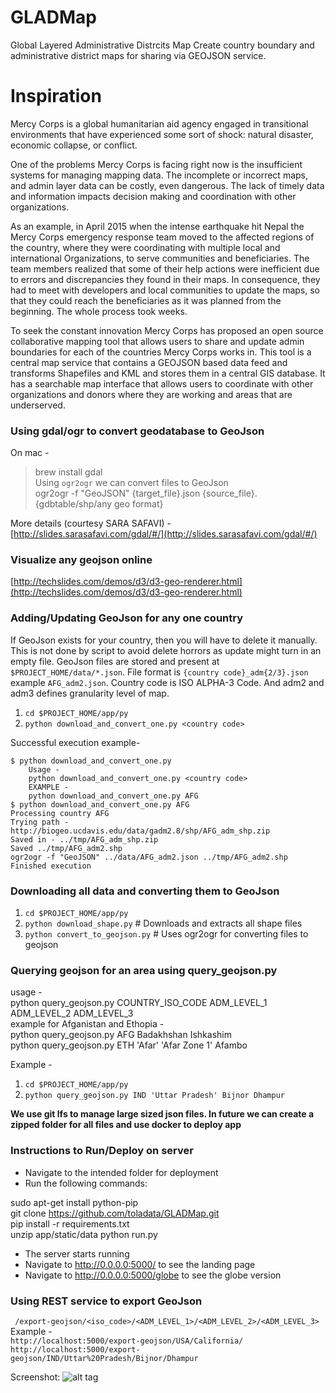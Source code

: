 # GLADMap
Global Layered Administrative Distrcits Map
Create country boundary and administrative district maps for sharing via GEOJSON service.


# Inspiration

Mercy Corps is a global humanitarian aid agency engaged in transitional environments that have experienced some sort of shock: natural disaster, economic collapse, or conflict.

One of the problems Mercy Corps is facing right now is the insufficient systems for managing mapping data. The incomplete or incorrect maps, and admin layer data can be costly, even dangerous. The lack of timely data and information impacts decision making and coordination with other organizations.

As an example, in April 2015 when the intense earthquake hit Nepal the Mercy Corps emergency response team moved to the affected regions of the country, where they were coordinating with multiple local and international Organizations, to serve communities and beneficiaries.
The team members realized that some of their help actions were inefficient due to errors and discrepancies they found in their maps. In consequence, they had to meet with developers and local communities to update the maps, so that they could reach the beneficiaries as it was planned from the beginning. The whole process took weeks.

To seek the constant innovation Mercy Corps has proposed an open source collaborative mapping tool that allows users to share and update admin boundaries for each of the countries Mercy Corps works in. This tool is a central map service that contains a GEOJSON based data feed and transforms Shapefiles and KML and stores them in a central GIS database. It has a searchable map interface that allows users to coordinate with other organizations and donors where they are working and areas that are underserved.




### Using gdal/ogr to convert geodatabase to GeoJson
On mac -  
> brew install gdal    
Using `ogr2ogr` we can convert files to GeoJson    
> ogr2ogr -f "GeoJSON" {target_file}.json {source_file}.{gdbtable/shp/any geo format}    

More details (courtesy SARA SAFAVI) - [http://slides.sarasafavi.com/gdal/#/](http://slides.sarasafavi.com/gdal/#/)

### Visualize any geojson online    
[http://techslides.com/demos/d3/d3-geo-renderer.html](http://techslides.com/demos/d3/d3-geo-renderer.html)   

### Adding/Updating GeoJson for any one country
If GeoJson exists for your country, then you will have to delete it manually. This is not done by script to avoid delete horrors as update might turn in an empty file. GeoJson files are stored and present at `$PROJECT_HOME/data/*.json`. File format is `{country code}_adm{2/3}.json` example `AFG_adm2.json`. Country code is ISO ALPHA-3 Code. And adm2 and adm3 defines granularity level of map.

1. `cd $PROJECT_HOME/app/py`
2. `python download_and_convert_one.py <country code>`


Successful execution example- 
```
$ python download_and_convert_one.py 
	Usage -
	python download_and_convert_one.py <country code>
	EXAMPLE -
	python download_and_convert_one.py AFG
$ python download_and_convert_one.py AFG
Processing country AFG
Trying path - http://biogeo.ucdavis.edu/data/gadm2.8/shp/AFG_adm_shp.zip
Saved in - ../tmp/AFG_adm_shp.zip
Saved ../tmp/AFG_adm2.shp
ogr2ogr -f "GeoJSON" ../data/AFG_adm2.json ../tmp/AFG_adm2.shp
Finished execution
```

### Downloading all data and converting them to GeoJson

1. `cd $PROJECT_HOME/app/py`
2. `python download_shape.py` # Downloads and extracts all shape files
3. `python convert_to_geojson.py` # Uses ogr2ogr for converting files to geojson

### Querying geojson for an area using query_geojson.py
usage -   
  python query_geojson.py COUNTRY_ISO_CODE ADM_LEVEL_1 ADM_LEVEL_2 ADM_LEVEL_3   
  example for Afganistan and Ethopia -   
  python query_geojson.py AFG Badakhshan Ishkashim   
  python query_geojson.py ETH 'Afar' 'Afar Zone 1' Afambo   
      
Example -   
1. `cd $PROJECT_HOME/app/py`   
2. `python query_geojson.py IND 'Uttar Pradesh' Bijnor Dhampur`   

**We use git lfs to manage large sized json files. In future we can create a zipped folder for all files and use docker to deploy app**


### Instructions to Run/Deploy on server

- Navigate to the intended folder for deployment
- Run the following commands:

sudo apt-get install python-pip<br/>
git clone https://github.com/toladata/GLADMap.git<br/>
pip install -r requirements.txt<br/>
unzip app/static/data
python run.py<br/>

- The server starts running
- Navigate to http://0.0.0.0:5000/ to see the landing page
- Navigate to http://0.0.0.0:5000/globe to see the globe version 


### Using REST service to export GeoJson
` /export-geojson/<iso_code>/<ADM_LEVEL_1>/<ADM_LEVEL_2>/<ADM_LEVEL_3>`
Example -    
`http://localhost:5000/export-geojson/USA/California/`   
`http://localhost:5000/export-geojson/IND/Uttar%20Pradesh/Bijnor/Dhampur`  


Screenshot:
![alt tag](https://github.com/toladata/GLADMap/blob/master/screen_shot_2016-07-10_at_2.18.21_pm.png)


